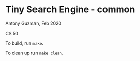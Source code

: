 # Tiny Search Engine - common

Antony Guzman, Feb 2020

CS 50

To build, run `make`.

To clean up run `make clean`.

